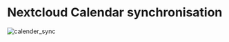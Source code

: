 # Nextcloud Calendar synchronisation 

![calender_sync](https://github.com/user-attachments/assets/e8a2be8b-bc21-4502-b039-7c8ead40a460)
